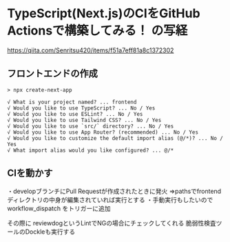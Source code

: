 # TypeScript(Next.js)のCIをGitHub Actionsで構築してみる！ の写経
https://qiita.com/Senritsu420/items/f51a7eff81a8c1372302

## フロントエンドの作成
```
> npx create-next-app

√ What is your project named? ... frontend
√ Would you like to use TypeScript? ... No / Yes
√ Would you like to use ESLint? ... No / Yes
√ Would you like to use Tailwind CSS? ... No / Yes
√ Would you like to use `src/` directory? ... No / Yes
√ Would you like to use App Router? (recommended) ... No / Yes
√ Would you like to customize the default import alias (@/*)? ... No / Yes
√ What import alias would you like configured? ... @/*
```

## CIを動かす
・developブランチにPull Requestが作成されたときに発火
  ⇒pathsでfrontendディレクトリの中身が編集されていれば実行とする
・手動実行もしたいので workflow_dispatch をトリガーに追加

その際に reviewdogというLintでNGの場合にチェックしてくれる
脆弱性検査ツールのDockleも実行する

